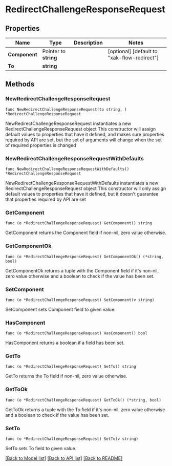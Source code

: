 # RedirectChallengeResponseRequest

## Properties

Name | Type | Description | Notes
------------ | ------------- | ------------- | -------------
**Component** | Pointer to **string** |  | [optional] [default to "xak-flow-redirect"]
**To** | **string** |  | 

## Methods

### NewRedirectChallengeResponseRequest

`func NewRedirectChallengeResponseRequest(to string, ) *RedirectChallengeResponseRequest`

NewRedirectChallengeResponseRequest instantiates a new RedirectChallengeResponseRequest object
This constructor will assign default values to properties that have it defined,
and makes sure properties required by API are set, but the set of arguments
will change when the set of required properties is changed

### NewRedirectChallengeResponseRequestWithDefaults

`func NewRedirectChallengeResponseRequestWithDefaults() *RedirectChallengeResponseRequest`

NewRedirectChallengeResponseRequestWithDefaults instantiates a new RedirectChallengeResponseRequest object
This constructor will only assign default values to properties that have it defined,
but it doesn't guarantee that properties required by API are set

### GetComponent

`func (o *RedirectChallengeResponseRequest) GetComponent() string`

GetComponent returns the Component field if non-nil, zero value otherwise.

### GetComponentOk

`func (o *RedirectChallengeResponseRequest) GetComponentOk() (*string, bool)`

GetComponentOk returns a tuple with the Component field if it's non-nil, zero value otherwise
and a boolean to check if the value has been set.

### SetComponent

`func (o *RedirectChallengeResponseRequest) SetComponent(v string)`

SetComponent sets Component field to given value.

### HasComponent

`func (o *RedirectChallengeResponseRequest) HasComponent() bool`

HasComponent returns a boolean if a field has been set.

### GetTo

`func (o *RedirectChallengeResponseRequest) GetTo() string`

GetTo returns the To field if non-nil, zero value otherwise.

### GetToOk

`func (o *RedirectChallengeResponseRequest) GetToOk() (*string, bool)`

GetToOk returns a tuple with the To field if it's non-nil, zero value otherwise
and a boolean to check if the value has been set.

### SetTo

`func (o *RedirectChallengeResponseRequest) SetTo(v string)`

SetTo sets To field to given value.



[[Back to Model list]](../README.md#documentation-for-models) [[Back to API list]](../README.md#documentation-for-api-endpoints) [[Back to README]](../README.md)


